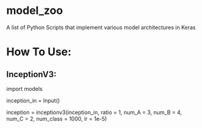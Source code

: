 # model_zoo
A list of Python Scripts that implement various model architectures in Keras

# How To Use:
## InceptionV3:
import models

inception_in = Input()

inception = inceptionv3(inception_in, ratio = 1, num_A = 3, num_B = 4, num_C = 2, num_class = 1000, lr = 1e-5)
